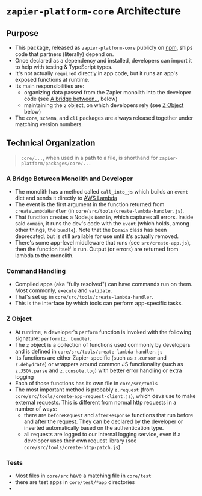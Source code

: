 # `zapier-platform-core` Architecture

## Purpose

- This package, released as `zapier-platform-core` publicly on [npm](https://www.npmjs.com/package/zapier-platform-core), ships code that partners (literally) depend on.
- Once declared as a dependency and installed, developers can import it to help with testing & TypeScript types.
- It's not actually `require`d directly in app code, but it runs an app's exposed functions at runtime.
- Its main responsibilities are:
  - organizing data passed from the Zapier monolith into the developer code (see [A bridge between...](#a-bridge-between-monolith-and-developer) below)
  - maintaining the `z` object, on which developers rely (see [Z Object](#z-object) below)
- The `core`, `schema`, and `cli` packages are always released together under matching version numbers.

## Technical Organization

> `core/...`, when used in a path to a file, is shorthand for `zapier-platform/packages/core/...`

### A Bridge Between Monolith and Developer

- The monolith has a method called `call_into_js` which builds an `event` dict and sends it directly to [AWS Lambda](https://aws.amazon.com/lambda/)
- The event is the first argument in the function returned from `createLambdaHandler` (in `core/src/tools/create-lambda-handler.js`).
- That function creates a Node.js `Domain`, which captures all errors. Inside said `domain`, it runs the dev's code with the `event` (which holds, among other things, the `bundle`). Note that the `Domain` class has been deprecated, but is still available for use until it's actually removed.
- There's some app-level middleware that runs (see `src/create-app.js`), then the function itself is run. Output (or errors) are returned from lambda to the monolith.

### Command Handling

- Compiled apps (aka "fully resolved") can have commands run on them. Most commonly, `execute` and `validate`.
- That's set up in `core/src/tools/create-lambda-handler`.
- This is the interface by which tools can perform app-specific tasks.

### Z Object

- At runtime, a developer's `perform` function is invoked with the following signature: `perform(z, bundle)`.
- The `z` object is a collection of functions used commonly by developers and is defined in `core/src/tools/create-lambda-handler.js`
- Its functions are either Zapier-specific (such as `z.cursor` and `z.dehydrate`) or wrappers around common JS functionality (such as `z.JSON.parse` and `z.console.log`) with better error handling or extra logging
- Each of those functions has its own file in `core/src/tools`
- The most important method is probably `z.request` (from `core/src/tools/create-app-request-client.js`), which devs use to make external requests. This is different from normal http requests in a number of ways:
  - there are `beforeRequest` and `afterResponse` functions that run before and after the request. They can be declared by the developer or inserted automatically based on the authentication type.
  - all requests are logged to our internal logging service, even if a developer uses their own request library (see `core/src/tools/create-http-patch.js`)

### Tests

- Most files in `core/src` have a matching file in `core/test`
- there are test apps in `core/test/*app` directories
-
